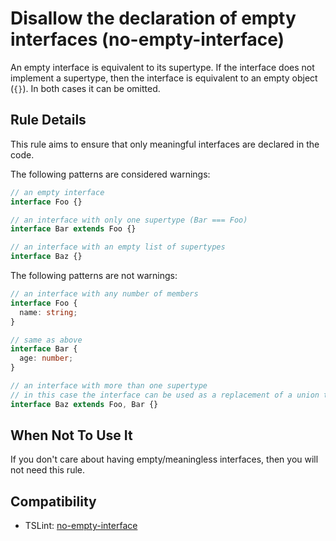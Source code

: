 # Disallow the declaration of empty interfaces (no-empty-interface)

An empty interface is equivalent to its supertype. If the interface does not implement a supertype, then
the interface is equivalent to an empty object (`{}`). In both cases it can be omitted.

## Rule Details

This rule aims to ensure that only meaningful interfaces are declared in the code.

The following patterns are considered warnings:

```ts
// an empty interface
interface Foo {}

// an interface with only one supertype (Bar === Foo)
interface Bar extends Foo {}

// an interface with an empty list of supertypes
interface Baz {}
```

The following patterns are not warnings:

```ts
// an interface with any number of members
interface Foo {
  name: string;
}

// same as above
interface Bar {
  age: number;
}

// an interface with more than one supertype
// in this case the interface can be used as a replacement of a union type.
interface Baz extends Foo, Bar {}
```

## When Not To Use It

If you don't care about having empty/meaningless interfaces, then you will not need this rule.

## Compatibility

- TSLint: [no-empty-interface](https://palantir.github.io/tslint/rules/no-empty-interface/)
